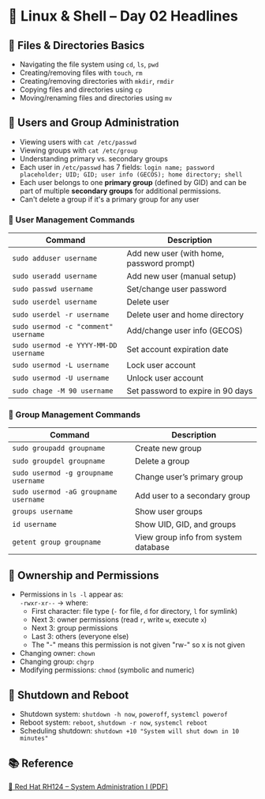 # 🐧 Linux & Shell – Day 02 Headlines

## 🔹 Files & Directories Basics
- Navigating the file system using `cd`, `ls`, `pwd`
- Creating/removing files with `touch`, `rm`
- Creating/removing directories with `mkdir`, `rmdir`
- Copying files and directories using `cp`
- Moving/renaming files and directories using `mv`

## 🔹 Users and Group Administration
- Viewing users with `cat /etc/passwd`
- Viewing groups with `cat /etc/group`
- Understanding primary vs. secondary groups
- Each user in `/etc/passwd` has 7 fields: `login name; password placeholder; UID; GID; user info (GECOS); home directory; shell`
- Each user belongs to one **primary group** (defined by GID) and can be part of multiple **secondary groups** for additional permissions.
- Can't delete a group if it's a primary group for any user

### 🔹 User Management Commands

| Command | Description |
|--------|-------------|
| `sudo adduser username` | Add new user (with home, password prompt) |
| `sudo useradd username` | Add new user (manual setup) |
| `sudo passwd username` | Set/change user password |
| `sudo userdel username` | Delete user |
| `sudo userdel -r username` | Delete user and home directory |
| `sudo usermod -c "comment" username` | Add/change user info (GECOS) |
| `sudo usermod -e YYYY-MM-DD username` | Set account expiration date |
| `sudo usermod -L username` | Lock user account |
| `sudo usermod -U username` | Unlock user account |
| `sudo chage -M 90 username` | Set password to expire in 90 days |

### 🔹 Group Management Commands

| Command | Description |
|--------|-------------|
| `sudo groupadd groupname` | Create new group |
| `sudo groupdel groupname` | Delete a group |
| `sudo usermod -g groupname username` | Change user’s primary group |
| `sudo usermod -aG groupname username` | Add user to a secondary group |
| `groups username` | Show user groups |
| `id username` | Show UID, GID, and groups |
| `getent group groupname` | View group info from system database |

## 🔹 Ownership and Permissions
- Permissions in `ls -l` appear as:  
  `-rwxr-xr--` → where:
  - First character: file type (`-` for file, `d` for directory, `l` for symlink)
  - Next 3: owner permissions (read `r`, write `w`, execute `x`)
  - Next 3: group permissions
  - Last 3: others (everyone else)
  - The "-" means this permission is not given "rw-" so x is not given
- Changing owner: `chown`
- Changing group: `chgrp`
- Modifying permissions: `chmod` (symbolic and numeric)
  
## 🔹 Shutdown and Reboot
- Shutdown system: `shutdown -h now`, `poweroff`, `systemcl powerof`
- Reboot system: `reboot`, `shutdown -r now`, `systemcl reboot`
- Scheduling shutdown: `shutdown +10 "System will shut down in 10 minutes"`

## 📚 Reference  
[📘 Red Hat RH124 – System Administration I (PDF)](https://ipcompro.net/IpComPro/Training-Materials/Linux/Books/Red%20Hat%20RHCSA-RHCE%208%20-%20Offical%20Cert%20Guide/Red%20Hat%20Enterprise%20Linux%208.0%20RH124%20-%20Red%20Hat%20System%20Administration%20I.%201-2019.pdf)
